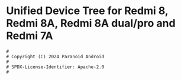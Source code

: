# Unified Device Tree for Redmi 8, Redmi 8A, Redmi 8A dual/pro and Redmi 7A

```
#
# Copyright (C) 2024 Paranoid Android
#
# SPDX-License-Identifier: Apache-2.0
#
```
